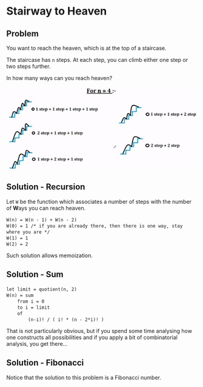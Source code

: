 # Stairway to Heaven

## Problem

You want to reach the heaven, which is at the top of a staircase.

The staircase has `n` steps. At each step, you can climb either one step or two steps further.

In how many ways can you reach heaven?

![Example of all possible ways for n = 4](./images/stairway_to_heaven_0.jpg)

## Solution - Recursion

Let `W` be the function which associates a number of steps with the number of **W**ays you can reach heaven.

```pseudocode
W(n) = W(n - 1) + W(n - 2)
W(0) = 1 /* if you are already there, then there is one way, stay where you are */
W(1) = 1
W(2) = 2
```

Such solution allows memoization.

## Solution - Sum

```pseudocode
let limit = quotient(n, 2)
W(n) = sum
    from i = 0
    to i = limit
    of
        (n-i)! / ( i! * (n - 2*i)! )
```

That is not particularly obvious, but if you spend some time analysing how one constructs all possibilities and if you apply a bit of combinatorial analysis, you get there...

## Solution - Fibonacci

Notice that the solution to this problem is a Fibonacci number.
